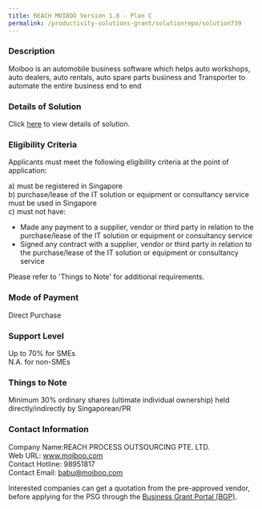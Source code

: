 ```yaml
---
title: REACH MOIBOO Version 1.8 - Plan C
permalink: /productivity-solutions-grant/solutionrepo/solution739
---
```


### Description

Moiboo is an automobile business software which helps auto workshops, auto dealers, auto rentals, auto spare parts business and Transporter to automate the entire business end to end

### Details of Solution

Click <a href='https://www.gobusiness.gov.sg/images/psg/Desensitised_REACH_PROCESS_20200159_Annex_3_20200707122840_Part_3.pdf' target='_blank' rel='noopener'>here</a> to view details of solution.

### Eligibility Criteria

Applicants must meet the following eligibility criteria at the point of application:

a) must be registered in Singapore <br>
b) purchase/lease of the IT solution or equipment or consultancy service must be used in Singapore <br>
c) must not have:
- Made any payment to a supplier, vendor or third party in relation to the purchase/lease of the IT solution or equipment or consultancy service
- Signed any contract with a supplier, vendor or third party in relation to the purchase/lease of the IT solution or equipment or consultancy service

Please refer to 'Things to Note' for additional requirements.

### Mode of Payment
Direct Purchase

### Support Level
Up to 70% for SMEs <br>
N.A. for non-SMEs

### Things to Note
Minimum 30% ordinary shares (ultimate individual ownership) held directly/indirectly by Singaporean/PR

### Contact Information
Company Name:REACH PROCESS OUTSOURCING PTE. LTD. <br>Web URL: www.moiboo.com <br>Contact Hotline: 98951817 <br>Contact Email: babu@moiboo.com <br>

Interested companies can get a quotation from the pre-approved vendor, before applying for the PSG through the <a target='_blank' rel='noopener' href='https://www.businessgrants.gov.sg/'>Business Grant Portal (BGP)</a>.

